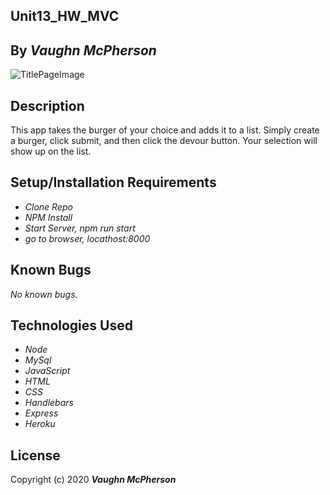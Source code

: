 ## Unit13_HW_MVC

## By _**Vaughn McPherson**_

![TitlePageImage](https://oftenofftopic.files.wordpress.com/2018/12/bobs-burgers-cheddar-burger.jpg?w=663npm)

## Description
This app takes the burger of your choice and adds it to a list. Simply create a burger, click submit, and then click the devour button. Your selection will show up on the list. 

## Setup/Installation Requirements
* _Clone Repo_
* _NPM Install_
* _Start Server, npm run start_
* _go to browser, locathost:8000_

## Known Bugs
_No known bugs._

## Technologies Used
* _Node_
* _MySql_
* _JavaScript_
* _HTML_
* _CSS_
* _Handlebars_
* _Express_
* _Heroku_





## License

Copyright (c) 2020 **_Vaughn McPherson_**